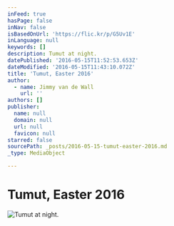 ```yaml
---
inFeed: true
hasPage: false
inNav: false
isBasedOnUrl: 'https://flic.kr/p/G5Uv1E'
inLanguage: null
keywords: []
description: Tumut at night.
datePublished: '2016-05-15T11:52:53.653Z'
dateModified: '2016-05-15T11:43:10.072Z'
title: 'Tumut, Easter 2016'
author:
  - name: Jimmy van de Wall
    url: ''
authors: []
publisher:
  name: null
  domain: null
  url: null
  favicon: null
starred: false
sourcePath: _posts/2016-05-15-tumut-easter-2016.md
_type: MediaObject

---
```

# Tumut, Easter 2016
![Tumut at night.](https://the-grid-user-content.s3-us-west-2.amazonaws.com/e0daf005-745a-47b6-a012-229bfdca5204.jpg)